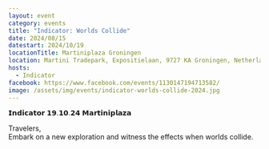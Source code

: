 ```yaml
---
layout: event
category: events
title: "Indicator: Worlds Collide"
date: 2024/08/15
datestart: 2024/10/19
locationTitle: Martiniplaza Groningen
location: Martini Tradepark, Expositielaan, 9727 KA Groningen, Netherlands
hosts:
  - Indicator
facebook: https://www.facebook.com/events/1130147194713582/
image: /assets/img/events/indicator-worlds-collide-2024.jpg
---
```


𝗜𝗻𝗱𝗶𝗰𝗮𝘁𝗼𝗿 𝟭𝟵.𝟭𝟬.𝟮𝟰 𝗠𝗮𝗿𝘁𝗶𝗻𝗶𝗽𝗹𝗮𝘇𝗮

Travelers,  
Embark on a new exploration and witness the effects when worlds collide.